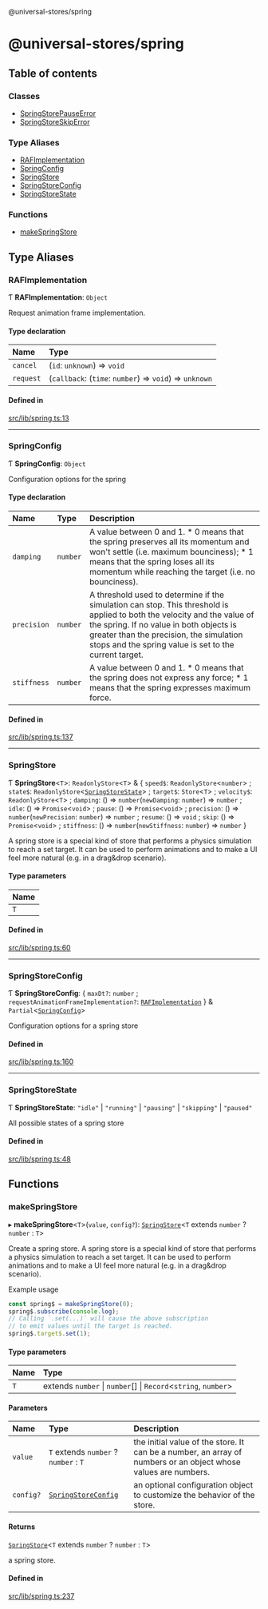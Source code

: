 @universal-stores/spring

# @universal-stores/spring

## Table of contents

### Classes

- [SpringStorePauseError](classes/SpringStorePauseError.md)
- [SpringStoreSkipError](classes/SpringStoreSkipError.md)

### Type Aliases

- [RAFImplementation](README.md#rafimplementation)
- [SpringConfig](README.md#springconfig)
- [SpringStore](README.md#springstore)
- [SpringStoreConfig](README.md#springstoreconfig)
- [SpringStoreState](README.md#springstorestate)

### Functions

- [makeSpringStore](README.md#makespringstore)

## Type Aliases

### RAFImplementation

Ƭ **RAFImplementation**: `Object`

Request animation frame implementation.

#### Type declaration

| Name | Type |
| :------ | :------ |
| `cancel` | (`id`: `unknown`) => `void` |
| `request` | (`callback`: (`time`: `number`) => `void`) => `unknown` |

#### Defined in

[src/lib/spring.ts:13](https://github.com/cdellacqua/spring-store.js/blob/main/src/lib/spring.ts#L13)

___

### SpringConfig

Ƭ **SpringConfig**: `Object`

Configuration options for the spring

#### Type declaration

| Name | Type | Description |
| :------ | :------ | :------ |
| `damping` | `number` | A value between 0 and 1. * 0 means that the spring preserves all its momentum and won't settle (i.e. maximum bounciness); * 1 means that the spring loses all its momentum while reaching the target (i.e. no bounciness). |
| `precision` | `number` | A threshold used to determine if the simulation can stop. This threshold is applied to both the velocity and the value of the spring. If no value in both objects is greater than the precision, the simulation stops and the spring value is set to the current target. |
| `stiffness` | `number` | A value between 0 and 1. * 0 means that the spring does not express any force; * 1 means that the spring expresses maximum force. |

#### Defined in

[src/lib/spring.ts:137](https://github.com/cdellacqua/spring-store.js/blob/main/src/lib/spring.ts#L137)

___

### SpringStore

Ƭ **SpringStore**<`T`\>: `ReadonlyStore`<`T`\> & { `speed$`: `ReadonlyStore`<`number`\> ; `state$`: `ReadonlyStore`<[`SpringStoreState`](README.md#springstorestate)\> ; `target$`: `Store`<`T`\> ; `velocity$`: `ReadonlyStore`<`T`\> ; `damping`: () => `number`(`newDamping`: `number`) => `number` ; `idle`: () => `Promise`<`void`\> ; `pause`: () => `Promise`<`void`\> ; `precision`: () => `number`(`newPrecision`: `number`) => `number` ; `resume`: () => `void` ; `skip`: () => `Promise`<`void`\> ; `stiffness`: () => `number`(`newStiffness`: `number`) => `number`  }

A spring store is a special kind of store that performs a physics simulation
to reach a set target. It can be used to perform animations and to make a UI
feel more natural (e.g. in a drag&drop scenario).

#### Type parameters

| Name |
| :------ |
| `T` |

#### Defined in

[src/lib/spring.ts:60](https://github.com/cdellacqua/spring-store.js/blob/main/src/lib/spring.ts#L60)

___

### SpringStoreConfig

Ƭ **SpringStoreConfig**: { `maxDt?`: `number` ; `requestAnimationFrameImplementation?`: [`RAFImplementation`](README.md#rafimplementation)  } & `Partial`<[`SpringConfig`](README.md#springconfig)\>

Configuration options for a spring store

#### Defined in

[src/lib/spring.ts:160](https://github.com/cdellacqua/spring-store.js/blob/main/src/lib/spring.ts#L160)

___

### SpringStoreState

Ƭ **SpringStoreState**: ``"idle"`` \| ``"running"`` \| ``"pausing"`` \| ``"skipping"`` \| ``"paused"``

All possible states of a spring store

#### Defined in

[src/lib/spring.ts:48](https://github.com/cdellacqua/spring-store.js/blob/main/src/lib/spring.ts#L48)

## Functions

### makeSpringStore

▸ **makeSpringStore**<`T`\>(`value`, `config?`): [`SpringStore`](README.md#springstore)<`T` extends `number` ? `number` : `T`\>

Create a spring store.
A spring store is a special kind of store that performs a physics simulation
to reach a set target. It can be used to perform animations and to make a UI
feel more natural (e.g. in a drag&drop scenario).

Example usage
```ts
const spring$ = makeSpringStore(0);
spring$.subscribe(console.log);
// Calling `.set(...)` will cause the above subscription
// to emit values until the target is reached.
spring$.target$.set(1);
```

#### Type parameters

| Name | Type |
| :------ | :------ |
| `T` | extends `number` \| `number`[] \| `Record`<`string`, `number`\> |

#### Parameters

| Name | Type | Description |
| :------ | :------ | :------ |
| `value` | `T` extends `number` ? `number` : `T` | the initial value of the store. It can be a number, an array of numbers or an object whose values are numbers. |
| `config?` | [`SpringStoreConfig`](README.md#springstoreconfig) | an optional configuration object to customize the behavior of the store. |

#### Returns

[`SpringStore`](README.md#springstore)<`T` extends `number` ? `number` : `T`\>

a spring store.

#### Defined in

[src/lib/spring.ts:237](https://github.com/cdellacqua/spring-store.js/blob/main/src/lib/spring.ts#L237)
